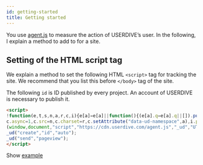 ```yaml
---
id: getting-started
title: Getting started
---
```


You use [agent.js](https://cdn.userdive.com/agent.js) to measure the action of USERDIVE’s user.
In the following, I explain a method to add to for a site.

## Setting of the HTML script tag

We explain a method to set the following HTML `<script>` tag for tracking the site.
We recommend that you list this before `</body>` tag of the site.

The following `id` is ID published by every project.
An account of USERDIVE is necessary to publish it.

```html
<script>
!function(e,t,s,n,a,r,c,i){e[a]=e[a]||function(){(e[a].q=e[a].q||[]).push(arguments)},c=t.createElement(s),i=t.getElementsByTagName(s)[0],
c.async=1,c.src=n,c.charset=r,c.setAttribute("data-ud-namespace",a),i.parentNode.insertBefore(c,i)}
(window,document,"script","https://cdn.userdive.com/agent.js","_ud","UTF-8");
_ud("create","id","auto");
_ud("send","pageview");
</script>
```

Show [example](https://userdive.github.io/agent.js/simple/)
